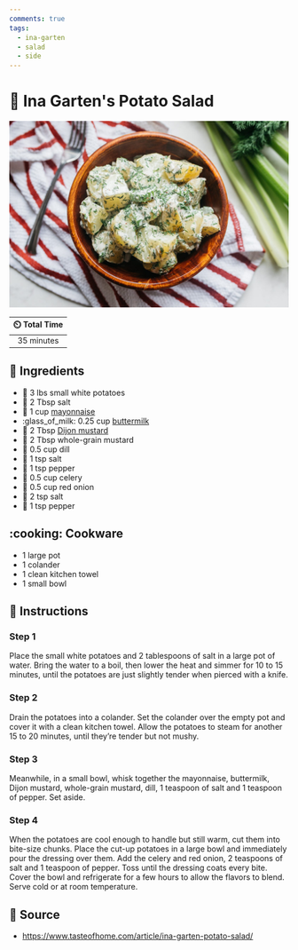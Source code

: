 ```yaml
---
comments: true
tags:
  - ina-garten
  - salad
  - side
---
```

# :potato: Ina Garten's Potato Salad

![Ina Garten's Potato Salad](../assets/images/ina-garten's-potato-salad.jpg)

| :timer_clock: Total Time |
|:-----------------------: |
| 35 minutes |

## :salt: Ingredients

- :potato: 3 lbs small white potatoes
- :salt: 2 Tbsp salt
- :egg: 1 cup [mayonnaise][1]
- :glass_of_milk: 0.25 cup [buttermilk][2]
- :hotdog: 2 Tbsp [Dijon mustard][3]
- :hotdog: 2 Tbsp whole-grain mustard
- :herb: 0.5 cup dill
- :salt: 1 tsp salt
- :salt: 1 tsp pepper
- :leafy_green: 0.5 cup celery
- :onion: 0.5 cup red onion
- :salt: 2 tsp salt
- :salt: 1 tsp pepper

## :cooking: Cookware

- 1 large pot
- 1 colander
- 1 clean kitchen towel
- 1 small bowl

## :pencil: Instructions

### Step 1

Place the small white potatoes and 2 tablespoons of salt in a large pot of water. Bring the water to a boil, then lower
the heat and simmer for 10 to 15 minutes, until the potatoes are just slightly tender when pierced with a knife.

### Step 2

Drain the potatoes into a colander. Set the colander over the empty pot and cover it with a clean kitchen towel. Allow
the potatoes to steam for another 15 to 20 minutes, until they’re tender but not mushy.

### Step 3

Meanwhile, in a small bowl, whisk together the mayonnaise, buttermilk, Dijon mustard, whole-grain mustard, dill, 1
teaspoon of salt and 1 teaspoon of pepper. Set aside.

### Step 4

When the potatoes are cool enough to handle but still warm, cut them into bite-size chunks. Place the cut-up potatoes in
a large bowl and immediately pour the dressing over them. Add the celery and red onion, 2 teaspoons of salt and 1
teaspoon of pepper. Toss until the dressing coats every bite. Cover the bowl and refrigerate for a few hours to allow
the flavors to blend. Serve cold or at room temperature.

## :link: Source

- <https://www.tasteofhome.com/article/ina-garten-potato-salad/>

[1]: <../sauces-and-dressings/mayonnaise.md>
[2]: <../ingredients/buttermilk.md>
[3]: <../sauces-and-dressings/dijon-mustard.md>
